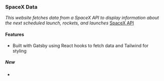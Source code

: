 ### **SpaceX Data**

*This website fetches data from a SpaceX API to display information about the next scheduled launch, rockets, and launches*
[SpaceX API](https://docs.spacexdata.com/)

#### Features
- Built with Gatsby using React hooks to fetch data and Tailwind for styling

##### New
- 
